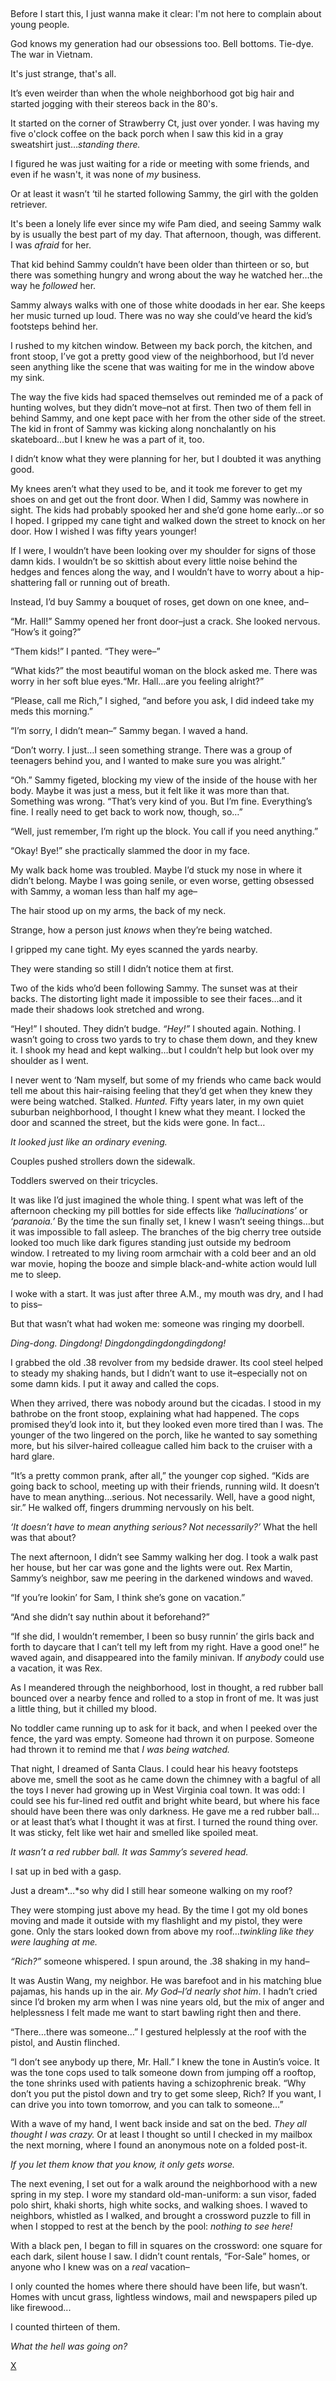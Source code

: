&#x200B;

Before I start this, I just wanna make it clear: I'm not here to complain about young people.

God knows my generation had our obsessions too. Bell bottoms. Tie-dye. The war in Vietnam.

It's just strange, that's all.

It’s even weirder than when the whole neighborhood got big hair and started jogging with their stereos back in the 80's.

It started on the corner of Strawberry Ct, just over yonder. I was having my five o'clock coffee on the back porch when I saw this kid in a gray sweatshirt just…*standing there.*

I figured he was just waiting for a ride or meeting with some friends, and even if he wasn't, it was none of *my* business.

Or at least it wasn’t ‘til he started following Sammy, the girl with the golden retriever.

It's been a lonely life ever since my wife Pam died, and seeing Sammy walk by is usually the best part of my day. That afternoon, though, was different. I was *afraid* for her.

That kid behind Sammy couldn’t have been older than thirteen or so, but there was something hungry and wrong about the way he watched her…the way he *followed* her.

Sammy always walks with one of those white doodads in her ear. She keeps her music turned up loud. There was no way she could’ve heard the kid’s footsteps behind her.

I rushed to my kitchen window. Between my back porch, the kitchen, and front stoop, I’ve got a pretty good view of the neighborhood, but I’d never seen anything like the scene that was waiting for me in the window above my sink.

The way the five kids had spaced themselves out reminded me of a pack of hunting wolves, but they didn’t move–not at first. Then two of them fell in behind Sammy, and one kept pace with her from the other side of the street. The kid in front of Sammy was kicking along nonchalantly on his skateboard…but I knew he was a part of it, too.

I didn’t know what they were planning for her, but I doubted it was anything good.

My knees aren’t what they used to be, and it took me forever to get my shoes on and get out the front door. When I did, Sammy was nowhere in sight. The kids had probably spooked her and she’d gone home early…or so I hoped. I gripped my cane tight and walked down the street to knock on her door. How I wished I was fifty years younger!

If I were, I wouldn’t have been looking over my shoulder for signs of those damn kids. I wouldn’t be so skittish about every little noise behind the hedges and fences along the way, and I wouldn’t have to worry about a hip-shattering fall or running out of breath.

Instead, I’d buy Sammy a bouquet of roses, get down on one knee, and–

“Mr. Hall!” Sammy opened her front door–just a crack. She looked nervous. “How’s it going?”

“Them kids!” I panted. “They were–”

“What kids?” the most beautiful woman on the block asked me. There was worry in her soft blue eyes.“Mr. Hall…are you feeling alright?”

“Please, call me Rich,” I sighed, “and before you ask, I did indeed take my meds this morning.”

“I’m sorry, I didn’t mean–” Sammy began. I waved a hand.

“Don’t worry. I just…I seen something strange. There was a group of teenagers behind you, and I wanted to make sure you was alright.”

“Oh.” Sammy figeted, blocking my view of the inside of the house with her body. Maybe it was just a mess, but it felt like it was more than that. Something was wrong. “That’s very kind of you. But I’m fine. Everything’s fine. I really need to get back to work now, though, so…”

“Well, just remember, I’m right up the block. You call if you need anything.”

“Okay! Bye!” she practically slammed the door in my face.

My walk back home was troubled. Maybe I’d stuck my nose in where it didn’t belong. Maybe I was going senile, or even worse, getting obsessed with Sammy, a woman less than half my age–

The hair stood up on my arms, the back of my neck.

Strange, how a person just *knows* when they’re being watched.

I gripped my cane tight. My eyes scanned the yards nearby.

They were standing so still I didn’t notice them at first.

Two of the kids who’d been following Sammy. The sunset was at their backs. The distorting light made it impossible to see their faces…and it made their shadows look stretched and wrong.

“Hey!” I shouted. They didn’t budge. *“Hey!”* I shouted again. Nothing. I wasn’t going to cross two yards to try to chase them down, and they knew it. I shook my head and kept walking…but I couldn’t help but look over my shoulder as I went.

I never went to ‘Nam myself, but some of my friends who came back would tell me about this hair-raising feeling that they’d get when they knew they were being watched. Stalked. *Hunted.* Fifty years later, in my own quiet suburban neighborhood, I thought I knew what they meant. I locked the door and scanned the street, but the kids were gone. In fact…

*It looked just like an ordinary evening.*

Couples pushed strollers down the sidewalk.

Toddlers swerved on their tricycles.

It was like I’d just imagined the whole thing. I spent what was left of the afternoon checking my pill bottles for side effects like *‘hallucinations’* or *‘paranoia.’* By the time the sun finally set, I knew I wasn’t seeing things…but it was impossible to fall asleep. The branches of the big cherry tree outside looked too much like dark figures standing just outside my bedroom window. I retreated to my living room armchair with a cold beer and an old war movie, hoping the booze and simple black-and-white action would lull me to sleep.

I woke with a start. It was just after three A.M., my mouth was dry, and I had to piss–

But that wasn’t what had woken me: someone was ringing my doorbell.

*Ding-dong. Dingdong! Dingdongdingdongdingdong!*

I grabbed the old .38 revolver from my bedside drawer. Its cool steel helped to steady my shaking hands, but I didn’t want to use it–especially not on some damn kids. I put it away and called the cops.

When they arrived, there was nobody around but the cicadas. I stood in my bathrobe on the front stoop, explaining what had happened. The cops promised they’d look into it, but they looked even more tired than I was. The younger of the two lingered on the porch, like he wanted to say something more, but his silver-haired colleague called him back to the cruiser with a hard glare.

“It’s a pretty common prank, after all,” the younger cop sighed. “Kids are going back to school, meeting up with their friends, running wild. It doesn’t have to mean anything…serious. Not necessarily. Well, have a good night, sir.” He walked off, fingers drumming nervously on his belt.

*‘It doesn’t have to mean anything serious? Not necessarily?’* What the hell was that about?

The next afternoon, I didn’t see Sammy walking her dog. I took a walk past her house, but her car was gone and the lights were out. Rex Martin, Sammy’s neighbor, saw me peering in the darkened windows and waved.

“If you’re lookin’ for Sam, I think she’s gone on vacation.”

“And she didn’t say nuthin about it beforehand?”

“If she did, I wouldn’t remember, I been so busy runnin’ the girls back and forth to daycare that I can’t tell my left from my right. Have a good one!” he waved again, and disappeared into the family minivan. If *anybody* could use a vacation, it was Rex.

As I meandered through the neighborhood, lost in thought, a red rubber ball bounced over a nearby fence and rolled to a stop in front of me. It was just a little thing, but it chilled my blood.

No toddler came running up to ask for it back, and when I peeked over the fence, the yard was empty. Someone had thrown it on purpose. Someone had thrown it to remind me that *I was being watched.*

That night, I dreamed of Santa Claus. I could hear his heavy footsteps above me, smell the soot as he came down the chimney with a bagful of all the toys I never had growing up in West Virginia coal town. It was odd: I could see his fur-lined red outfit and bright white beard, but where his face should have been there was only darkness. He gave me a red rubber ball…or at least that’s what I thought it was at first. I turned the round thing over. It was sticky, felt like wet hair and smelled like spoiled meat.

*It wasn’t a red rubber ball. It was Sammy’s severed head.*

I sat up in bed with a gasp.

Just a dream\*…\*so why did I still hear someone walking on my roof?

They were stomping just above my head. By the time I got my old bones moving and made it outside with my flashlight and my pistol, they were gone. Only the stars looked down from above my roof…*twinkling like they were laughing at me.*

*“Rich?”* someone whispered. I spun around, the .38 shaking in my hand–

It was Austin Wang, my neighbor. He was barefoot and in his matching blue pajamas, his hands up in the air. *My God–I’d nearly shot him*. I hadn’t cried since I’d broken my arm when I was nine years old, but the mix of anger and helplessness I felt made me want to start bawling right then and there.

“There…there  was someone…” I gestured helplessly at the roof with the pistol, and Austin flinched.

“I don’t see anybody up there, Mr. Hall.” I knew the tone in Austin’s voice. It was the tone cops used to talk someone down from jumping off a rooftop, the tone shrinks used with patients having a schizophrenic break. “Why don’t you put the pistol down and try to get some sleep, Rich? If you want, I can drive you into town tomorrow, and you can talk to someone…”

With a wave of my hand, I went back inside and sat on the bed. *They all thought I was crazy.* Or at least I thought so until I checked in my mailbox the next morning, where I found an anonymous note on a folded post-it.

*If you let them know that you know, it only gets worse.*

The next evening, I set out for a walk around the neighborhood with a new spring in my step. I wore my standard old-man-uniform: a sun visor, faded polo shirt, khaki shorts, high white socks, and walking shoes. I waved to neighbors, whistled as I walked, and brought a crossword puzzle to fill in when I stopped to rest at the bench by the pool: *nothing to see here!*

With a black pen, I began to fill in squares on the crossword: one square for each dark, silent house I saw. I didn’t count rentals, “For-Sale” homes, or anyone who I knew was on a *real* vacation–

I only counted the homes where there should have been life, but wasn’t. Homes with uncut grass, lightless windows, mail and newspapers piled up like firewood...

I counted thirteen of them.

*What the hell was going on?*

[X](https://www.reddit.com/r/beardify)

&#x200B;